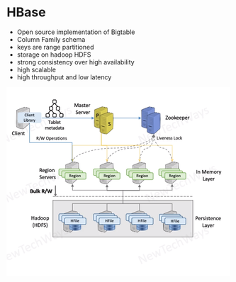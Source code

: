 # HBase
- Open source implementation of Bigtable
- Column Family schema
- keys are range partitioned
- storage on hadoop HDFS
- strong consistency over high availability
- high scalable
- high throughput and low latency


![Alt text](image-35.png)